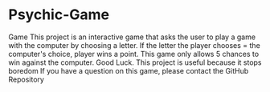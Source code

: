 # Psychic-Game
Game
This project is an interactive game that asks the user to play a game with the computer by choosing a letter. If the letter the player chooses = the computer's choice, player wins a point. This game only allows 5 chances to win against the computer.  Good Luck.
This project is useful because it stops boredom
If you have a question on this game, please contact the GitHub Repository

